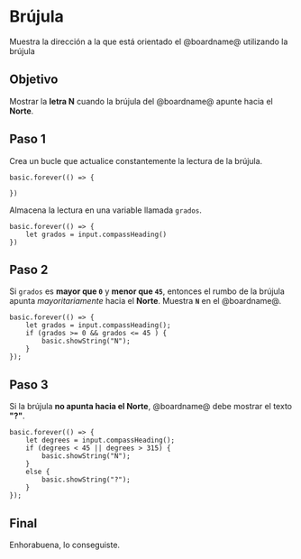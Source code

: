 # Brújula

Muestra la dirección a la que está orientado el @boardname@ utilizando la brújula 

## Objetivo

Mostrar la **letra N** cuando la brújula del @boardname@ apunte hacia el **Norte**.

## Paso 1

Crea un bucle que actualice constantemente la lectura de la brújula.

```blocks
basic.forever(() => {
    
})
```

Almacena la lectura en una variable llamada `grados`.
```blocks
basic.forever(() => {
    let grados = input.compassHeading()
})
```

## Paso 2

Si `grados` es **mayor que `0`** y **menor que `45`**, entonces el rumbo de la brújula apunta *mayoritariamente* hacia el **Norte**. Muestra **`N`** en el @boardname@.

```blocks
basic.forever(() => {
    let grados = input.compassHeading();
    if (grados >= 0 && grados <= 45 ) {
        basic.showString("N");
    }
});
```

## Paso 3
    
Si la brújula **no apunta hacia el Norte**, @boardname@ debe mostrar el texto **"?"**.

```blocks
basic.forever(() => {
    let degrees = input.compassHeading();
    if (degrees < 45 || degrees > 315) {
        basic.showString("N");
    }
    else {
        basic.showString("?");
    }
});
```

## Final

Enhorabuena, lo conseguiste.